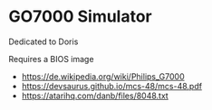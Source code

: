 # GO7000 Simulator
Dedicated to Doris

Requires a BIOS image
* https://de.wikipedia.org/wiki/Philips_G7000
* https://devsaurus.github.io/mcs-48/mcs-48.pdf
* https://atarihq.com/danb/files/8048.txt
